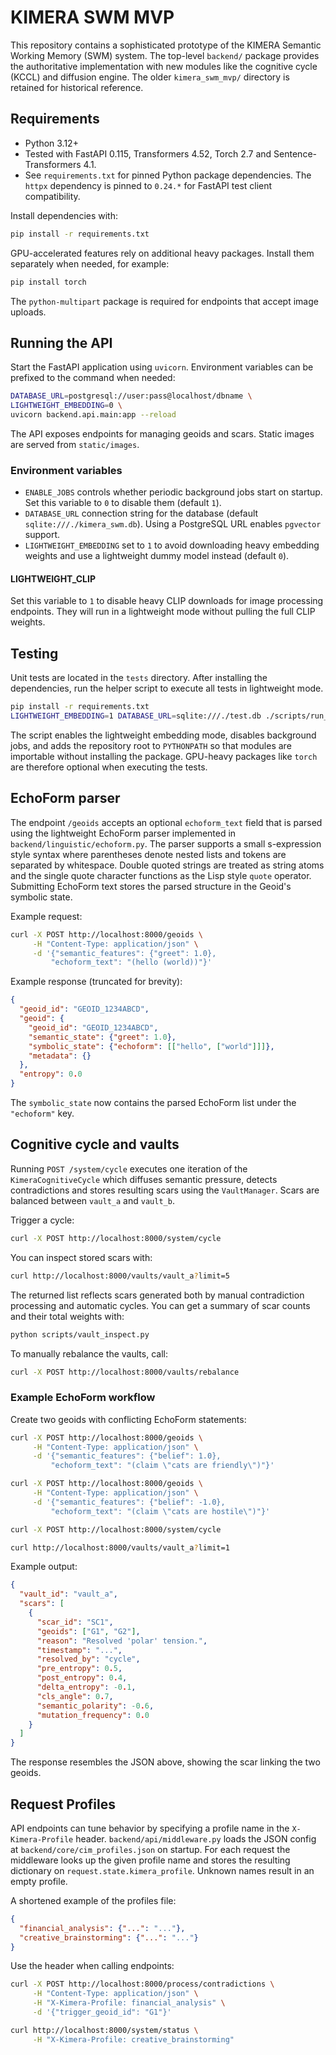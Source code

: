 # KIMERA SWM MVP

This repository contains a sophisticated prototype of the KIMERA Semantic Working Memory (SWM) system.
The top-level `backend/` package provides the authoritative implementation with new modules like the cognitive cycle (KCCL) and diffusion engine. The older `kimera_swm_mvp/` directory is retained for historical reference.

## Requirements

- Python 3.12+
- Tested with FastAPI 0.115, Transformers 4.52, Torch 2.7 and
  Sentence-Transformers 4.1.
- See `requirements.txt` for pinned Python package dependencies. The
  `httpx` dependency is pinned to `0.24.*` for FastAPI test client
  compatibility.

Install dependencies with:
```bash
pip install -r requirements.txt
```
GPU-accelerated features rely on additional heavy packages. Install them
separately when needed, for example:
```bash
pip install torch
```
The `python-multipart` package is required for endpoints that accept image uploads.

## Running the API

Start the FastAPI application using `uvicorn`.  Environment variables can be
prefixed to the command when needed:

```bash
DATABASE_URL=postgresql://user:pass@localhost/dbname \
LIGHTWEIGHT_EMBEDDING=0 \
uvicorn backend.api.main:app --reload
```

The API exposes endpoints for managing geoids and scars. Static images are served from `static/images`.

### Environment variables

- `ENABLE_JOBS` controls whether periodic background jobs start on startup. Set this variable to `0` to disable them (default `1`).
- `DATABASE_URL` connection string for the database (default `sqlite:///./kimera_swm.db`). Using a PostgreSQL URL enables `pgvector` support.
- `LIGHTWEIGHT_EMBEDDING` set to `1` to avoid downloading heavy embedding weights and use a lightweight dummy model instead (default `0`).

#### LIGHTWEIGHT_CLIP

Set this variable to `1` to disable heavy CLIP downloads for image processing
endpoints. They will run in a lightweight mode without pulling the full CLIP
weights.

## Testing

Unit tests are located in the `tests` directory. After installing the
dependencies, run the helper script to execute all tests in lightweight mode.

```bash
pip install -r requirements.txt
LIGHTWEIGHT_EMBEDDING=1 DATABASE_URL=sqlite:///./test.db ./scripts/run_tests.sh
```

The script enables the lightweight embedding mode, disables background jobs, and
adds the repository root to `PYTHONPATH` so that modules are importable without
installing the package.
GPU-heavy packages like `torch` are therefore optional when executing the tests.

## EchoForm parser

The endpoint `/geoids` accepts an optional `echoform_text` field that is parsed
using the lightweight EchoForm parser implemented in
`backend/linguistic/echoform.py`.
The parser supports a small s-expression style syntax where parentheses denote
nested lists and tokens are separated by whitespace.  Double quoted strings are
treated as string atoms and the single quote character functions as the Lisp
style `quote` operator.  Submitting EchoForm text stores the parsed structure in
the Geoid's symbolic state.

Example request:

```bash
curl -X POST http://localhost:8000/geoids \
     -H "Content-Type: application/json" \
     -d '{"semantic_features": {"greet": 1.0},
         "echoform_text": "(hello (world))"}'
```

Example response (truncated for brevity):

```json
{
  "geoid_id": "GEOID_1234ABCD",
  "geoid": {
    "geoid_id": "GEOID_1234ABCD",
    "semantic_state": {"greet": 1.0},
    "symbolic_state": {"echoform": [["hello", ["world"]]]},
    "metadata": {}
  },
  "entropy": 0.0
}
```

The `symbolic_state` now contains the parsed EchoForm list under the
`"echoform"` key.

## Cognitive cycle and vaults

Running `POST /system/cycle` executes one iteration of the
`KimeraCognitiveCycle` which diffuses semantic pressure, detects contradictions
and stores resulting scars using the `VaultManager`. Scars are balanced between
`vault_a` and `vault_b`.

Trigger a cycle:

```bash
curl -X POST http://localhost:8000/system/cycle
```

You can inspect stored scars with:

```bash
curl http://localhost:8000/vaults/vault_a?limit=5
```

The returned list reflects scars generated both by manual contradiction
processing and automatic cycles. You can get a summary of scar counts and
their total weights with:

```bash
python scripts/vault_inspect.py
```

To manually rebalance the vaults, call:

```bash
curl -X POST http://localhost:8000/vaults/rebalance
```

### Example EchoForm workflow

Create two geoids with conflicting EchoForm statements:

```bash
curl -X POST http://localhost:8000/geoids \
     -H "Content-Type: application/json" \
     -d '{"semantic_features": {"belief": 1.0},
         "echoform_text": "(claim \"cats are friendly\")"}'

curl -X POST http://localhost:8000/geoids \
     -H "Content-Type: application/json" \
     -d '{"semantic_features": {"belief": -1.0},
         "echoform_text": "(claim \"cats are hostile\")"}'

curl -X POST http://localhost:8000/system/cycle

curl http://localhost:8000/vaults/vault_a?limit=1
```
Example output:
```json
{
  "vault_id": "vault_a",
  "scars": [
    {
      "scar_id": "SC1",
      "geoids": ["G1", "G2"],
      "reason": "Resolved 'polar' tension.",
      "timestamp": "...",
      "resolved_by": "cycle",
      "pre_entropy": 0.5,
      "post_entropy": 0.4,
      "delta_entropy": -0.1,
      "cls_angle": 0.7,
      "semantic_polarity": -0.6,
      "mutation_frequency": 0.0
    }
  ]
}
```


The response resembles the JSON above, showing the scar linking the two geoids.

## Request Profiles

API endpoints can tune behavior by specifying a profile name in the `X-Kimera-Profile` header. `backend/api/middleware.py` loads the JSON config at `backend/core/cim_profiles.json` on startup. For each request the middleware looks up the given profile name and stores the resulting dictionary on `request.state.kimera_profile`. Unknown names result in an empty profile.

A shortened example of the profiles file:

```json
{
  "financial_analysis": {"...": "..."},
  "creative_brainstorming": {"...": "..."}
}
```

Use the header when calling endpoints:

```bash
curl -X POST http://localhost:8000/process/contradictions \
     -H "Content-Type: application/json" \
     -H "X-Kimera-Profile: financial_analysis" \
     -d '{"trigger_geoid_id": "G1"}'

curl http://localhost:8000/system/status \
     -H "X-Kimera-Profile: creative_brainstorming"
```
